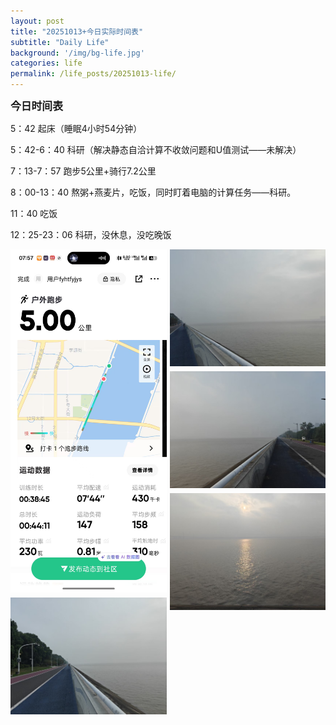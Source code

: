 ```yaml
---
layout: post
title: "20251013+今日实际时间表"
subtitle: "Daily Life"
background: '/img/bg-life.jpg'
categories: life
permalink: /life_posts/20251013-life/
---
```

**<span style="font-size: 120%">今日时间表</span>**



5：42 起床（睡眠4小时54分钟）

5：42-6：40 科研（解决静态自洽计算不收敛问题和U值测试——未解决）

7：13-7：57 跑步5公里+骑行7.2公里

8：00-13：40 熬粥+燕麦片，吃饭，同时盯着电脑的计算任务——科研。

11：40 吃饭

12：25-23：06 科研，没休息，没吃晚饭

<div style="
  column-count: 2;
  column-gap: 5px;
  max-width: 700px;
  margin: 0 auto;
">
  <img src="/img/life/20251013/bg-run.jpg" style="width:100%; margin-bottom:5px;">
  <img src="/img/life/20251013/bg-run1.jpg" style="width:100%; margin-bottom:5px;">
  <img src="/img/life/20251013/bg-run2.jpg" style="width:100%; margin-bottom:5px;">
  <img src="/img/life/20251013/bg-run3.jpg" style="width:100%; margin-bottom:5px;">
  <img src="/img/life/20251013/bg-run4.jpg" style="width:100%; margin-bottom:5px;">
</div>




